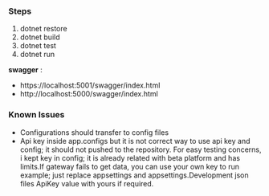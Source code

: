 ### Steps
1. dotnet restore
2. dotnet build
3. dotnet test
4. dotnet run 

**swagger** : 
- https://localhost:5001/swagger/index.html
- http://localhost:5000/swagger/index.html

### Known Issues 
- Configurations should transfer to config files
- Api key inside app.configs but it is not correct way to use api key and config; it should not pushed to the repository. For easy testing concerns, i kept key in config; it is already related with beta platform and has limits.If gateway fails to get data, you can use your own key to run example; just replace appsettings and appsettings.Development json files ApiKey value with yours if required.

